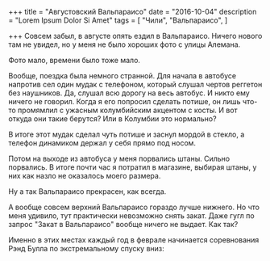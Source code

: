 +++
title = "Августовский Вальпараисо"
date = "2016-10-04"
description = "Lorem Ipsum Dolor Si Amet"
tags = [
    "Чили",
    "Вальпараисо",
]

+++
Совсем забыл, в августе опять ездил в Вальпараисо. Ничего нового там не увидел, но у меня не было хороших фото с улицы Алемана.



Фото мало, времени было тоже мало.


Вообще, поездка была немного странной. Для начала в автобусе напротив сел один мудак с телефоном, который слушал чертов реггетон без наушников. Да, слушал всю дорогу на весь автобус. И никто ему ничего не говорил. Когда я его попросил сделать потише, он лишь что-то промямлил с ужасным колумбийским акцентом с косты. И вот откуда они такие берутся? Или в Колумбии это нормально?

В итоге этот мудак сделал чуть потише и заснул мордой в стекло, а телефон динамиком держал у себя прямо под носом.



Потом на выходе из автобуса у меня порвались штаны. Сильно порвались. В итоге почти час я потратил в магазине, выбирая штаны, у них как назло не оказалось моего размера.



Ну а так Вальпараисо прекрасен, как всегда.



А вообще совсем верхний Вальпараисо гораздо лучше нижнего. Но что меня удивило, тут практически невозможно снять закат. Даже гугл по запрос "Закат в Вальпараисо" вообще ничего не выдает. Как так?



Именно в этих местах каждый год в феврале начинается соревнования Рэнд Булла по экстремальному спуску вниз:
